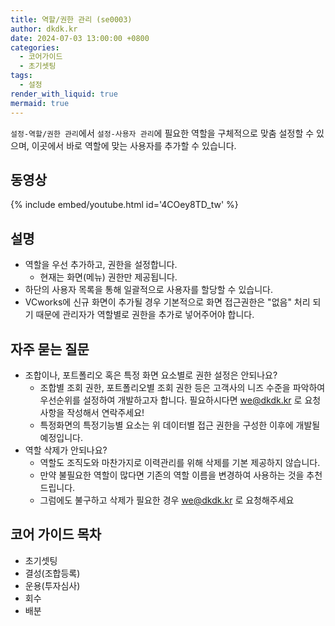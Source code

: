 ```yaml
---
title: 역할/권한 관리 (se0003)
author: dkdk.kr
date: 2024-07-03 13:00:00 +0800
categories:
  - 코어가이드
  - 초기셋팅
tags:
  - 설정
render_with_liquid: true
mermaid: true
---
```

`설정-역할/권한 관리`에서 `설정-사용자 관리`에 필요한 역할을 구체적으로 맞춤 설정할 수 있으며, 이곳에서 바로 역할에 맞는 사용자를 추가할 수 있습니다.

## 동영상

{% include embed/youtube.html id='4COey8TD_tw' %}

## 설명

- 역할을 우선 추가하고, 권한을 설정합니다. 
	- 현재는 화면(메뉴) 권한만 제공됩니다.
- 하단의 사용자 목록을 통해 일괄적으로 사용자를 할당할 수 있습니다.
- VCworks에 신규 화면이 추가될 경우 기본적으로 화면 접근권한은 "없음" 처리 되기 때문에 관리자가 역할별로 권한을 추가로 넣어주어야 합니다.
## 자주 묻는 질문

- 조합이나, 포트폴리오 혹은 특정 화면 요소별로 권한 설정은 안되나요?
	-  조합별 조회 권한, 포트폴리오별 조회 권한 등은 고객사의 니즈 수준을 파악하여 우선순위를 설정하여 개발하고자 합니다. 필요하시다면 we@dkdk.kr 로 요청사항을 작성해서 연락주세요!
	- 특정화면의 특정기능별 요소는 위 데이터별 접근 권한을 구성한 이후에 개발될 예정입니다.
- 역할 삭제가 안되나요?
	- 역할도 조직도와 마찬가지로 이력관리를 위해 삭제를 기본 제공하지 않습니다.
	- 만약 불필요한 역할이 많다면 기존의 역할 이름을 변경하여 사용하는 것을 추천 드립니다.
	- 그럼에도 불구하고 삭제가 필요한 경우 we@dkdk.kr 로 요청해주세요

## 코어 가이드 목차

- 초기셋팅
- 결성(조합등록)
- 운용(투자심사)
- 회수
- 배분
